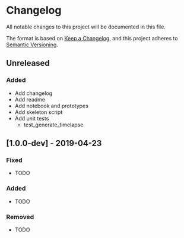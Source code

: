 # Changelog
All notable changes to this project will be documented in this file.

The format is based on [Keep a Changelog](https://keepachangelog.com/en/1.0.0/),
and this project adheres to [Semantic Versioning](https://semver.org/spec/v2.0.0.html).

## Unreleased

### Added
- Add changelog
- Add readme
- Add notebook and prototypes
- Add skeleton script
- Add unit tests
    - test_generate_timelapse

## [1.0.0-dev] - 2019-04-23
### Fixed
- TODO
### Added
- TODO
### Removed
- TODO
